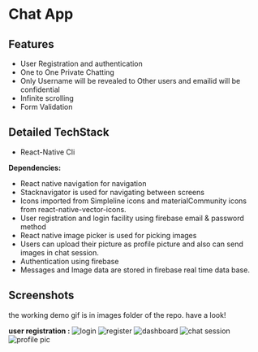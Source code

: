 # **Chat App**

## **Features**
- User Registration and authentication
- One to One Private Chatting
- Only Username will be revealed to Other users and emailid will be confidential
- Infinite scrolling
- Form Validation

## **Detailed TechStack**

- React-Native Cli

**Dependencies:** 

- React native navigation for navigation
- Stacknavigator is used for navigating between screens
- Icons imported from Simpleline icons and materialCommunity icons from react-native-vector-icons.
- User registration and login facility using firebase email & password method
- React native image picker is used for picking images
- Users can upload their picture as profile picture and also can send images in chat session.
- Authentication using firebase
- Messages and Image data are stored in firebase real time data base.

## **Screenshots**

the working demo gif is in images folder of the repo. have a look!

**user registration :**
![login](/images/login.png)
![register](/images/register.png)
![dashboard](/images/dashboard.png)
![chat session](/images/chatsession.png)
![profile pic](images/image.png)
